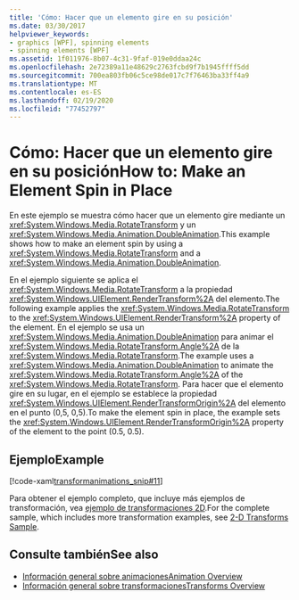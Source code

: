 ```yaml
---
title: 'Cómo: Hacer que un elemento gire en su posición'
ms.date: 03/30/2017
helpviewer_keywords:
- graphics [WPF], spinning elements
- spinning elements [WPF]
ms.assetid: 1f011976-8b07-4c31-9faf-019e0ddaa24c
ms.openlocfilehash: 2e72389a11e48629c2763fcbd9f7b1945ffff5dd
ms.sourcegitcommit: 700ea803fb06c5ce98de017c7f76463ba33ff4a9
ms.translationtype: MT
ms.contentlocale: es-ES
ms.lasthandoff: 02/19/2020
ms.locfileid: "77452797"
---
```

# <a name="how-to-make-an-element-spin-in-place"></a><span data-ttu-id="5ac2c-102">Cómo: Hacer que un elemento gire en su posición</span><span class="sxs-lookup"><span data-stu-id="5ac2c-102">How to: Make an Element Spin in Place</span></span>
<span data-ttu-id="5ac2c-103">En este ejemplo se muestra cómo hacer que un elemento gire mediante un <xref:System.Windows.Media.RotateTransform> y un <xref:System.Windows.Media.Animation.DoubleAnimation>.</span><span class="sxs-lookup"><span data-stu-id="5ac2c-103">This example shows how to make an element spin by using a <xref:System.Windows.Media.RotateTransform> and a <xref:System.Windows.Media.Animation.DoubleAnimation>.</span></span>  
  
 <span data-ttu-id="5ac2c-104">En el ejemplo siguiente se aplica el <xref:System.Windows.Media.RotateTransform> a la propiedad <xref:System.Windows.UIElement.RenderTransform%2A> del elemento.</span><span class="sxs-lookup"><span data-stu-id="5ac2c-104">The following example applies the <xref:System.Windows.Media.RotateTransform> to the <xref:System.Windows.UIElement.RenderTransform%2A> property of the element.</span></span> <span data-ttu-id="5ac2c-105">En el ejemplo se usa un <xref:System.Windows.Media.Animation.DoubleAnimation> para animar el <xref:System.Windows.Media.RotateTransform.Angle%2A> de la <xref:System.Windows.Media.RotateTransform>.</span><span class="sxs-lookup"><span data-stu-id="5ac2c-105">The example uses a <xref:System.Windows.Media.Animation.DoubleAnimation> to animate the <xref:System.Windows.Media.RotateTransform.Angle%2A> of the <xref:System.Windows.Media.RotateTransform>.</span></span> <span data-ttu-id="5ac2c-106">Para hacer que el elemento gire en su lugar, en el ejemplo se establece la propiedad <xref:System.Windows.UIElement.RenderTransformOrigin%2A> del elemento en el punto (0,5, 0,5).</span><span class="sxs-lookup"><span data-stu-id="5ac2c-106">To make the element spin in place, the example sets the <xref:System.Windows.UIElement.RenderTransformOrigin%2A> property of the element to the point (0.5, 0.5).</span></span>  
  
## <a name="example"></a><span data-ttu-id="5ac2c-107">Ejemplo</span><span class="sxs-lookup"><span data-stu-id="5ac2c-107">Example</span></span>  
 [!code-xaml[transformanimations_snip#11](~/samples/snippets/xaml/VS_Snippets_Wpf/transformanimations_snip/XAML/RotateAboutCenterExample.xaml#11)]  
  
 <span data-ttu-id="5ac2c-108">Para obtener el ejemplo completo, que incluye más ejemplos de transformación, vea [ejemplo de transformaciones 2D](https://github.com/Microsoft/WPF-Samples/tree/master/Graphics/2DTransforms).</span><span class="sxs-lookup"><span data-stu-id="5ac2c-108">For the complete sample, which includes more transformation examples, see [2-D Transforms Sample](https://github.com/Microsoft/WPF-Samples/tree/master/Graphics/2DTransforms).</span></span>  
  
## <a name="see-also"></a><span data-ttu-id="5ac2c-109">Consulte también</span><span class="sxs-lookup"><span data-stu-id="5ac2c-109">See also</span></span>

- [<span data-ttu-id="5ac2c-110">Información general sobre animaciones</span><span class="sxs-lookup"><span data-stu-id="5ac2c-110">Animation Overview</span></span>](animation-overview.md)
- [<span data-ttu-id="5ac2c-111">Información general sobre transformaciones</span><span class="sxs-lookup"><span data-stu-id="5ac2c-111">Transforms Overview</span></span>](transforms-overview.md)
